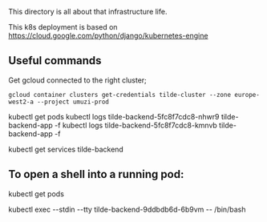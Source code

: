 This directory is all about that infrastructure life.

This k8s deployment is based on https://cloud.google.com/python/django/kubernetes-engine

## Useful commands

Get gcloud connected to the right cluster;

```
gcloud container clusters get-credentials tilde-cluster --zone europe-west2-a --project umuzi-prod
```

kubectl get pods
kubectl logs tilde-backend-5fc8f7cdc8-nhwr9 tilde-backend-app -f
kubectl logs tilde-backend-5fc8f7cdc8-kmnvb tilde-backend-app -f

kubectl get services tilde-backend

## To open a shell into a running pod:

kubectl get pods

kubectl exec --stdin --tty tilde-backend-9ddbdb6d-6b9vm -- /bin/bash
